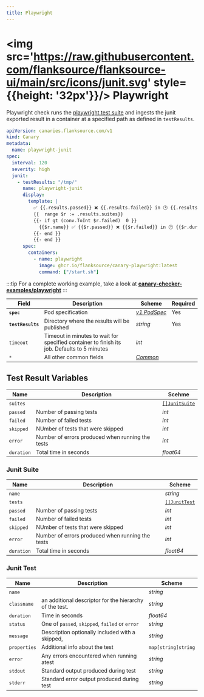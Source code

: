 ```yaml
---
title: Playwright
---
```


# <img src='https://raw.githubusercontent.com/flanksource/flanksource-ui/main/src/icons/junit.svg' style={{height: '32px'}}/> Playwright

Playwright check runs the [playwright test suite](https://playwright.dev/) and ingests the junit exported result in a container at a specified path as defined in `testResults`.

```yaml
apiVersion: canaries.flanksource.com/v1
kind: Canary
metadata:
  name: playwright-junit
spec:
  interval: 120
  severity: high
  junit:
    - testResults: "/tmp/"
      name: playwright-junit
      display:
        template: |
          ✅ {{.results.passed}} ❌ {{.results.failed}} in 🕑 {{.results.duration}}
          {{  range $r := .results.suites}}
          {{- if gt (conv.ToInt $r.failed)  0 }}
            {{$r.name}} ✅ {{$r.passed}} ❌ {{$r.failed}} in 🕑 {{$r.duration}}
          {{- end }}
          {{- end }}
      spec:
        containers:
          - name: playwright
            image: ghcr.io/flanksource/canary-playwright:latest
            command: ["/start.sh"]
```

:::tip
For a complete working example, take a look at **[canary-checker-examples/playwright](https://github.com/flanksource/canary-checker-examples/tree/main/playwright)**
:::

| Field | Description | Scheme | Required |
| ----- | ----------- | ------ | -------- |
| **`spec`** | Pod specification | [*v1.PodSpec*](https://kubernetes.io/docs/reference/generated/kubernetes-api/v1.20/#podspec-v1-core) | Yes |
| **`testResults`** | Directory where the results will be published | *string* | Yes |
| `timeout` | Timeout in minutes to wait for specified container to finish its job. Defaults to 5 minutes | *int* |  |
| `*` | All other common fields | [*Common*](common) | |



## Test Result Variables

| Name       | Description           | Scehme           |
| ---------- | --------------------- | ---------------- |
| `suites`   |                       | [`[]JunitSuite`](#junit-suite) |
| `passed`   | Number of passing tests | *int*            |
| `failed`   | Number of failed tests | *int*            |
| `skipped`  | NUmber of tests that were skipped | *int*            |
| `error`    | Number of errors produced when running the tests | *int*            |
| `duration` | Total time in seconds | *float64*        |

### Junit Suite

| Name       | Description           | Scheme           |
| ---------- | --------------------- | ---------------- |
| `name`     |                       | *string* |
| `tests`    |                       | [`[]JunitTest`](#junit-test) |
| `passed`   | Number of passing tests                          | *int*                        |
| `failed`   | Number of failed tests                           | *int*                        |
| `skipped`  | NUmber of tests that were skipped                | *int*                        |
| `error`    | Number of errors produced when running the tests | *int*                        |
| `duration` | Total time in seconds | *float64*        |

### Junit Test

| Name         | Description                                             | Scheme              |
| ------------ | ------------------------------------------------------- | ------------------- |
| `name`       |                                                         | *string*            |
| `classname`  | an additional descriptor for the hierarchy of the test. | *string*            |
| `duration`   | Time in seconds                                         | *float64*           |
| `status`     | One of `passed`, `skipped`, `failed` or `error`         | *string*            |
| `message`    | Description optionally included with a skipped,         | *string*            |
| `properties` | Additional info about the test                          | `map[string]string` |
| `error`      | Any errors encountered when running atest               | *string*            |
| `stdout`     | Standard output produced during test                    | *string*            |
| `stderr`     | Standard error output produced during test              | *string*            |
